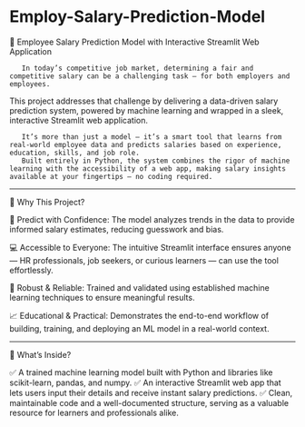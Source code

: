 # Employ-Salary-Prediction-Model

🚀 Employee Salary Prediction Model with Interactive Streamlit Web Application

       In today’s competitive job market, determining a fair and competitive salary can be a challenging task — for both employers and employees.
This project addresses that challenge by delivering a data-driven salary prediction system, powered by machine learning and wrapped in a sleek, interactive Streamlit web application.

       It’s more than just a model — it’s a smart tool that learns from real-world employee data and predicts salaries based on experience, education, skills, and job role.
       Built entirely in Python, the system combines the rigor of machine learning with the accessibility of a web app, making salary insights available at your fingertips — no coding required.


---

🌟 Why This Project?

🎯 Predict with Confidence: The model analyzes trends in the data to provide informed salary estimates, reducing guesswork and bias.

💻 Accessible to Everyone: The intuitive Streamlit interface ensures anyone — HR professionals, job seekers, or curious learners — can use the tool effortlessly.

🧪 Robust & Reliable: Trained and validated using established machine learning techniques to ensure meaningful results.

📈 Educational & Practical: Demonstrates the end-to-end workflow of building, training, and deploying an ML model in a real-world context.



---

🧰 What’s Inside?

✅ A trained machine learning model built with Python and libraries like scikit-learn, pandas, and numpy.
✅ An interactive Streamlit web app that lets users input their details and receive instant salary predictions.
✅ Clean, maintainable code and a well-documented structure, serving as a valuable resource for learners and professionals alike.
